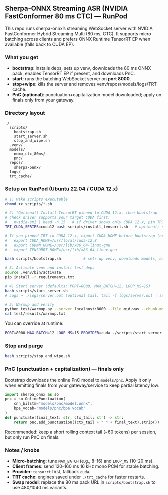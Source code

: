 ## Sherpa-ONNX Streaming ASR (NVIDIA FastConformer 80 ms CTC) — RunPod

This repo runs sherpa-onnx’s streaming WebSocket server with NVIDIA FastConformer Hybrid Streaming Multi (80 ms, CTC). It supports micro-batching across clients and prefers ONNX Runtime TensorRT EP when available (falls back to CUDA EP).

### What you get

- **bootstrap**: installs deps, sets up venv, downloads the 80 ms ONNX pack, enables TensorRT EP if present, and downloads PnC.
- **start**: runs the batching WebSocket server on **port 8000**.
- **stop+wipe**: kills the server and removes venv/repos/models/logs/TRT cache.
- **PnC (optional)**: punctuation+capitalization model downloaded; apply on finals only from your gateway.

### Directory layout

```
./
  scripts/
    bootstrap.sh
    start_server.sh
    stop_and_wipe.sh
  .venv/
  models/
    nemo_ctc_80ms/
    pnc/
  repos/
    sherpa-onnx/
  logs/
  trt_cache/
```

### Setup on RunPod (Ubuntu 22.04 / CUDA 12.x)

```bash
# 1) Make scripts executable
chmod +x scripts/*.sh

# 2) (Optional) Install TensorRT pinned to CUDA 12.x, then bootstrap
# Check driver supports your target CUDA first:
#   nvidia-smi | head -n 15   # if driver shows only CUDA 12.x, pin TRT to cuda12
TRT_CUDA_SERIES=cuda12 bash scripts/install_tensorrt.sh   # optional; skip if TRT already present

# If you pinned TRT to CUDA 12.x, export CUDA_HOME before bootstrap (example paths):
#   export CUDA_HOME=/usr/local/cuda-12.8
#   export CUDNN_HOME=/usr/lib/x86_64-linux-gnu
#   export TENSORRT_HOME=/usr/lib/x86_64-linux-gnu

bash scripts/bootstrap.sh          # sets up venv, downloads models, builds ORT (TRT if available)

# 3) Activate venv and install test deps
source .venv/bin/activate
pip install -r requirements.txt

# 4) Start server (defaults: PORT=8000, MAX_BATCH=12, LOOP_MS=15)
bash scripts/start_server.sh
# Logs → ./logs/server.out (optional tail: tail -f logs/server.out | sed -u 's/\r/\n/g')

# 5) Warmup and verify
python test/warmup.py --server localhost:8000 --file mid.wav --chunk-ms 120
cat test/results/warmup.txt
```

You can override at runtime:

```bash
PORT=8000 MAX_BATCH=12 LOOP_MS=15 PROVIDER=cuda ./scripts/start_server.sh
```

### Stop and purge

```bash
bash scripts/stop_and_wipe.sh
```

### PnC (punctuation + capitalization) — finals only

Bootstrap downloads the online PnC model to `models/pnc`. Apply it only when emitting finals from your gateway/service to keep partial latency low:

```python
import sherpa_onnx as so
pnc = so.OnlinePunctuation(
    cnn_bilstm="models/pnc/model.onnx",
    bpe_vocab="models/pnc/bpe.vocab"
)
def punctuate(final_text: str, ctx_tail: str) -> str:
    return pnc.add_punctuation((ctx_tail + " " + final_text).strip())
```

Recommended: keep a short rolling context tail (~60 tokens) per session, but only run PnC on finals.

### Notes / knobs

- **Micro-batching**: tune `MAX_BATCH` (e.g., 8–16) and `LOOP_MS` (10–20 ms).
- **Client frames**: send 120–160 ms 16 kHz mono PCM for stable batching.
- **Provider**: `tensorrt` first, fallback `cuda`.
- **TRT cache**: engines saved under `./trt_cache` for faster restarts.
- **Swap model**: replace the 80 ms pack URL in `scripts/bootstrap.sh` to use 480/1040 ms variants.
